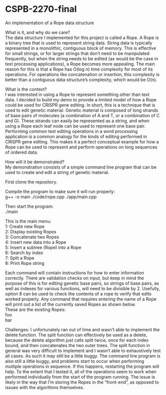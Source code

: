 # CSPB-2270-final
An implementation of a Rope data structure

What is it, and why do we care?<br>
The data structure I implemented for this project is called a Rope. A Rope is a binary tree that is used to represent string data. String data is typically represented in a monolithic, contiguous block of memory. This is effective for small strings, or for larger strings that don’t need to be manipulated frequently, but when the string needs to be edited (as would be the case in text processing applications), a Rope becomes more appealing. The main reason for this is that a Rope has O(log n) time complexity for most of its operations. For operations like concatenation or insertion, this complexity is better than a contiguous data structure’s complexity, which would be O(n).

What is the context?<br>
I was interested in using a Rope to represent something other than text data. I decided to build my demo to provide a limited model of how a Rope could be used for CRISPR gene editing. In short, this is a technique that is used to edit genetic material. Genetic material is composed of long strands of base pairs of molecules (a combination of A and T, or a combination of C and G). These strands can easily be represented as a string, and when using a Rope each leaf node can be used to represent one base pair. Performing common text editing operations in a word processing application is a common analogy for the kinds of editing performed in CRISPR gene editing. This makes it a perfect conceptual example for how a Rope can be used to represent and perform operations on long sequences of ordered data.

How will it be demonstrated?<br>
My demonstration consists of a simple command line program that can be used to create and edit a string of genetic material.

First clone the repository.

Compile the program to make sure it will run properly:<br>
g++ -o main ./code/rope.cpp ./app/main.cpp

Then start the program:<br>
./main

This is the main menu:<br>
1: Create new Rope<br>
2: Display existing Ropes<br>
3: Concatenate two Ropes<br>
4: Insert new data into a Rope<br>
5: Insert a subtree (Rope) into a Rope<br>
6: Search by index<br>
7: Split a Rope<br>
8: Print Rope string

Each command will contain instructions for how to enter information correctly. There are validation checks on input, but keep in mind the purpose of this is for editing genetic base pairs, so strings of base pairs, as well as indexes for various functions, will need to be divisible by 2. Usefully, option 8 can be used to check the contents of a rope to verify that edits worked properly. Any command that requires entering the name of a Rope will print out a list of the currently saved Ropes as shown below.<br>
These are the existing Ropes:<br>
foo<br>
bar


Challenges: I unfortunately ran out of time and wasn’t able to implement the delete function. The split function can effectively be used as a delete, because the delete algorithm just calls split twice, once for each index bound, and then concatenates the two outer trees. The split function in general was very difficult to implement and I wasn’t able to exhaustively test all cases. As such it may still be a little buggy. The command line program is also still a little buggy, and problems start to occur when performing multiple operations in sequence. If this happens, restarting the program will help. To the extent that I tested it, all of the operations seem to work when performed individually from the start of the program running. The issue is likely in the way that I’m storing the Ropes in the “front-end”, as opposed to issues with the algorithms themselves.
